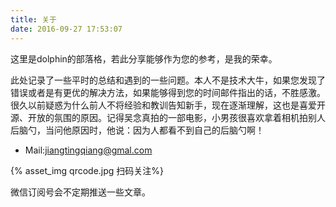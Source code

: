 ```yaml
---
title: 关于
date: 2016-09-27 17:53:07
---
```


这里是dolphin的部落格，若此分享能够作为您的参考，是我的荣幸。

此处记录了一些平时的总结和遇到的一些问题。本人不是技术大牛，如果您发现了错误或者是有更优的解决方法，如果能够得到您的时间邮件指出的话，不胜感激。很久以前疑惑为什么前人不将经验和教训告知新手，现在逐渐理解，这也是喜爱开源、开放的氛围的原因。记得吴念真拍的一部电影，小男孩很喜欢拿着相机拍别人后脑勺，当问他原因时，他说：因为人都看不到自己的后脑勺啊！


* Mail:jiangtingqiang@gmal.com

{% asset_img qrcode.jpg 扫码关注%}

微信订阅号会不定期推送一些文章。
